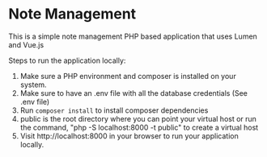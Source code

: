 # Note Management

This is a simple note management PHP based application that uses Lumen and Vue.js

Steps to run the application locally:

1. Make sure a PHP environment and composer is installed on your system.
2. Make sure to have an .env file with all the database credentials (See .env file)
3. Run `composer install` to install composer dependencies
4. public is the root directory where you can point your virtual host or run the command, "php -S localhost:8000 -t public" to create a virtual host
5. Visit http://localhost:8000 in your browser to run your application locally.
